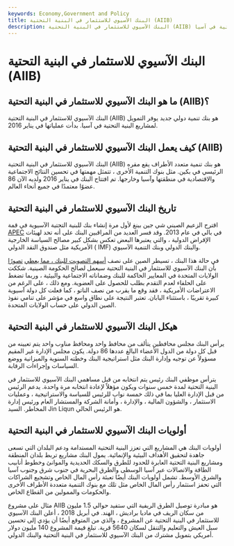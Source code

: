```yaml
---
keywords: Economy,Government and Policy
title: البنك الآسيوي للاستثمار في البنية التحتية (AIIB)
description: البنك الآسيوي للاستثمار في البنية التحتية (AIIB) هو بنك تنمية متعدد الأطراف يقع مقره في بكين ويمول مشاريع البنية التحتية في آسيا.
---
```


# البنك الآسيوي للاستثمار في البنية التحتية (AIIB)
## ما هو البنك الآسيوي للاستثمار في البنية التحتية (AIIB)؟

البنك الآسيوي للاستثمار في البنية التحتية (AIIB) هو بنك تنمية دولي جديد يوفر التمويل لمشاريع البنية التحتية في آسيا. بدأت عملياتها في يناير 2016.

## كيف يعمل البنك الآسيوي للاستثمار في البنية التحتية (AIIB)

البنك الآسيوي للاستثمار في البنية التحتية (AIIB) هو بنك تنمية متعدد الأطراف يقع مقره الرئيسي في بكين. مثل بنوك التنمية الأخرى ، تتمثل مهمتها في تحسين النتائج الاجتماعية والاقتصادية في منطقتها وآسيا وخارجها. تم افتتاح البنك في يناير 2016 ولديه الآن 86 عضوًا معتمدًا في جميع أنحاء العالم.

## تاريخ البنك الآسيوي للاستثمار في البنية التحتية

اقترح الزعيم الصيني شي جين بينغ لأول مرة إنشاء بنك للبنية التحتية الآسيوية في قمة [APEC](/asiapacific-economic-cooperation-apec) في بالي في عام 2013. وقد فسر العديد من المراقبين البنك على أنه تحد لهيئات الإقراض الدولية ، والتي يعتبرها البعض تعكس بشكل كبير مصالح السياسة الخارجية الأمريكية مثل صندوق النقد الدولي ( IMF) والبنك الدولي وبنك التنمية الآسيوي.

في حالة هذا البنك ، تسيطر الصين على نصف [أسهم التصويت للبنك ، مما يعطي](/votingshares) [تصورًا](/votingshares) بأن البنك الآسيوي للاستثمار في البنية التحتية سيعمل لصالح الحكومة الصينية. شككت الولايات المتحدة في المعايير الحاكمة للبنك وضماناته الاجتماعية والبيئية ، وربما تضغط على الحلفاء لعدم التقدم بطلب للحصول على العضوية. ومع ذلك ، على الرغم من الاعتراضات الأمريكية ، فقد وقع ما يقرب من نصف الناتو ، كما فعلت كل دولة آسيوية كبيرة تقريبًا ، باستثناء اليابان. تعتبر النتيجة على نطاق واسع في مؤشر على تنامي نفوذ الصين الدولي على حساب الولايات المتحدة.

## هيكل البنك الآسيوي للاستثمار في البنية التحتية

يرأس البنك مجلس محافظين يتألف من محافظ واحد ومحافظ مناوب واحد يتم تعيينه من قبل كل دولة من الدول الأعضاء البالغ عددها 86 دولة. يكون مجلس الإدارة غير المقيم مسؤولاً عن توجيه وإدارة البنك مثل استراتيجية البنك وخطته السنوية والميزانية ووضع السياسات وإجراءات الرقابة.

يترأس موظفي البنك رئيس يتم انتخابه من قبل مساهمي البنك الآسيوي للاستثمار في البنية التحتية لمدة خمس سنوات ويكون مؤهلاً لإعادة انتخابه مرة واحدة. يدعم الرئيس من قبل الإدارة العليا بما في ذلك خمسة نواب للرئيس للسياسة والاستراتيجية ، وعمليات الاستثمار ، والشؤون المالية ، والإدارة ، وأمانة الشركة والمستشار العام ورئيس إدارة المخاطر. السيد Jin Liqun هو الرئيس الحالي.

## أولويات البنك الآسيوي للاستثمار في البنية التحتية

أولويات البنك هي المشاريع التي تعزز البنية التحتية المستدامة ودعم البلدان التي تسعى جاهدة لتحقيق الأهداف البيئية والإنمائية. يمول البنك مشاريع تربط بلدان المنطقة ومشاريع البنية التحتية العابرة للحدود للطرق والسكك الحديدية والموانئ وخطوط أنابيب الطاقة والاتصالات عبر آسيا الوسطى والطرق البحرية في جنوب شرق وجنوب آسيا والشرق الأوسط. تشمل أولويات البنك أيضًا تعبئة رأس المال الخاص وتشجيع الشراكات التي تحفز استثمار رأس المال الخاص مثل تلك مع بنوك التنمية متعددة الأطراف الأخرى والحكومات والممولين من القطاع الخاص.

مثال على مشروع AIIB هو مبادرة توصيل الطرق الريفية التي ستفيد حوالي 1.5 مليون من سكان الريف في ماديا براديش ، الهند. في أبريل 2018 ، أعلن البنك الآسيوي للاستثمار في البنية التحتية عن المشروع ، والذي من المتوقع أيضًا أن يؤدي إلى تحسين سبل العيش والتعليم والتنقل لسكان 5640 قرية. تبلغ قيمة المشروع 140 مليون دولار أمريكي بتمويل مشترك من البنك الآسيوي للاستثمار في البنية التحتية والبنك الدولي.

